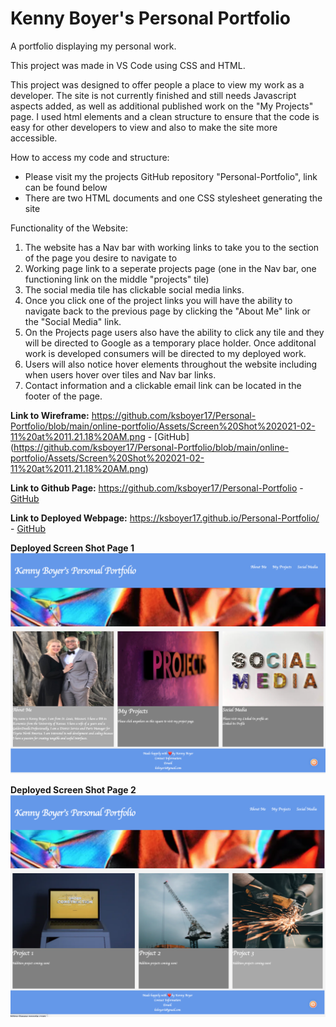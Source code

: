 # Kenny Boyer's Personal Portfolio
A portfolio displaying my personal work. 

This project was made in VS Code using CSS and HTML. 

This project was designed to offer people a place to view my work as a developer. The site is not currently finished and still needs Javascript aspects added, as well as additional published work on the "My Projects" page. I used html elements and a clean structure to ensure that the code is easy for other developers to view and also to make the site more accessible.  

How to access my code and structure:
- Please visit my the projects GitHub repository "Personal-Portfolio", link can be found below
- There are two HTML documents and one CSS stylesheet generating the site

Functionality of the Website:
1. The website has a Nav bar with working links to take you to the section of the page you desire to navigate to
2. Working page link to a seperate projects page (one in the Nav bar, one functioning link on the middle "projects" tile)
3. The social media tile has clickable social media links.
4. Once you click one of the project links you will have the ability to navigate back to the previous page by clicking the "About Me" link or the "Social Media" link.
5. On the Projects page users also have the ability to click any tile and they will be directed to Google as a temporary place holder. Once additonal work is developed consumers will be directed to my deployed work.
6. Users will also notice hover elements throughout the website including when users hover over tiles and Nav bar links.
7. Contact information and a clickable email link can be located in the footer of the page.

**Link to Wireframe:**
https://github.com/ksboyer17/Personal-Portfolio/blob/main/online-portfolio/Assets/Screen%20Shot%202021-02-11%20at%2011.21.18%20AM.png -
[GitHub] (https://github.com/ksboyer17/Personal-Portfolio/blob/main/online-portfolio/Assets/Screen%20Shot%202021-02-11%20at%2011.21.18%20AM.png)

**Link to Github Page:**
https://github.com/ksboyer17/Personal-Portfolio -
[GitHub](https://github.com/ksboyer17/Personal-Portfolio)

**Link to Deployed Webpage:**
https://ksboyer17.github.io/Personal-Portfolio/ -
[GitHub](https://ksboyer17.github.io/Personal-Portfolio/)

**Deployed Screen Shot Page 1**
![Website HTML Page 1](https://github.com/ksboyer17/Personal-Portfolio/blob/main/online-portfolio/Assets/Screen%20Shot%202021-02-11%20at%2012.06.47%20PM.png)

**Deployed Screen Shot Page 2**
![Website HTML Page 2](https://github.com/ksboyer17/Personal-Portfolio/blob/main/online-portfolio/Assets/Screen%20Shot%202021-02-11%20at%2012.07.02%20PM.png)
